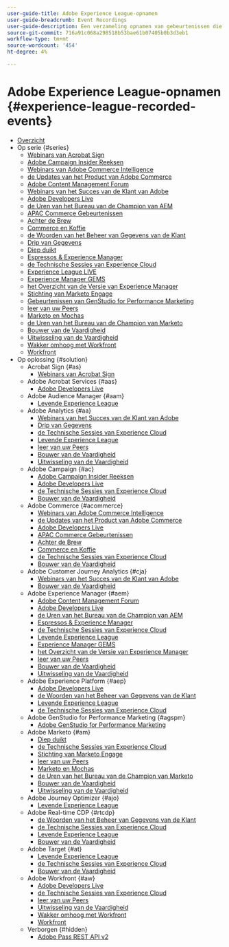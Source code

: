 ```yaml
---
user-guide-title: Adobe Experience League-opnamen
user-guide-breadcrumb: Event Recordings
user-guide-description: Een verzameling opnamen van gebeurtenissen die zijn geforceerd bij het gebruik van Adobe Enterprise-producten
source-git-commit: 716a91c068a298518b53bae61b07405b0b3d3eb1
workflow-type: tm+mt
source-wordcount: '454'
ht-degree: 4%

---
```



# Adobe Experience League-opnamen {#experience-league-recorded-events}

+ [Overzicht](overview.md)
+ Op serie {#series}
   + [ Webinars van Acrobat Sign ](https://experienceleague.adobe.com/docs/events/acrobat-sign-webinars/overview.html)
   + [ Adobe Campaign Insider Reeksen ](https://experienceleague.adobe.com/docs/events/adobe-campaign-insider-recordings/overview.html)
   + [ Webinars van Adobe Commerce Intelligence ](https://experienceleague.adobe.com/docs/events/mbi-webinars-recordings/overview.html)
   + [ de Updates van het Product van Adobe Commerce ](https://experienceleague.adobe.com/docs/events/adobe-commerce-product-update-recordings/overview.html)
   + [ Adobe Content Management Forum ](https://experienceleague.adobe.com/docs/events/adobe-content-management-forum-recordings/overview.html)
   + [ Webinars van het Succes van de Klant van Adobe ](https://experienceleague.adobe.com/docs/events/adobe-customer-success-webinar-recordings/overview.html)
   + [ Adobe Developers Live ](https://experienceleague.adobe.com/docs/events/adobe-developers-live-recordings/overview.html)
   + [ de Uren van het Bureau van de Champion van AEM ](https://experienceleague.adobe.com/docs/events/aem-champion-office-hours/overview.html)
   + [ APAC Commerce Gebeurtenissen ](https://experienceleague.adobe.com/docs/events/apac-commerce-recordings/overview.html)
   + [ Achter de Brew ](https://experienceleague.adobe.com/docs/events/behind-the-brew-recordings/overview.html)
   + [ Commerce en Koffie ](https://experienceleague.adobe.com/docs/events/commerce-and-coffee-recordings/overview.html)
   + [ de Woorden van het Beheer van Gegevens van de Klant ](https://experienceleague.adobe.com/docs/events/customer-data-management-voices-recordings/overview.html)
   + [ Drip van Gegevens ](https://experienceleague.adobe.com/docs/events/data-drip-recordings/overview.html)
   + [ Diep duikt ](https://experienceleague.adobe.com/docs/events/deep-dives-recordings/overview.html)
   + [ Espressos &amp; Experience Manager ](https://experienceleague.adobe.com/docs/events/espressos-and-experience-manager-recordings/overview.html)
   + [ de Technische Sessies van Experience Cloud ](https://experienceleague.adobe.com/docs/events/tech-sessions/overview.html)
   + [ Experience League LIVE ](https://experienceleague.adobe.com/docs/events/experience-league-live-recordings/overview.html)
   + [ Experience Manager GEMS ](https://experienceleague.adobe.com/docs/events/experience-manager-gems-recordings/overview.html)
   + [ het Overzicht van de Versie van Experience Manager ](https://experienceleague.adobe.com/docs/events/aemcs-release-update-recordings/overview.html)
   + [ Stichting van Marketo Engage ](https://experienceleague.adobe.com/docs/events/foundations-of-marketo-engage/overview.md)
   + [ Gebeurtenissen van GenStudio for Performance Marketing ](https://experienceleague.adobe.com/docs/events/genstudio-for-performance-marketing-events/overview.html)
   + [ leer van uw Peers ](https://experienceleague.adobe.com/docs/events/learn-from-your-peers-recordings/overview.html)
   + [ Marketo en Mochas ](https://experienceleague.adobe.com/docs/events/marketo-and-mochas-recordings/overview.html)
   + [ de Uren van het Bureau van de Champion van Marketo ](https://experienceleague.adobe.com/docs/events/marketo-champion-office-hours/overview.html)
   + [ Bouwer van de Vaardigheid ](https://experienceleague.adobe.com/docs/events/skill-builder-recordings/overview.html)
   + [ Uitwisseling van de Vaardigheid ](https://experienceleague.adobe.com/docs/events/the-skill-exchange-recordings/overview.html)
   + [ Wakker omhoog met Workfront ](https://experienceleague.adobe.com/docs/events/wake-up-with-workfront-recordings/overview.html)
   + [ Workfront ](https://experienceleague.adobe.com/docs/events/workfront-recordings/overview.html)
+ Op oplossing {#solution}
   + Acrobat Sign {#as}
      + [ Webinars van Acrobat Sign ](https://experienceleague.adobe.com/docs/events/acrobat-sign-webinars/overview.html)
   + Adobe Acrobat Services {#aas}
      + [ Adobe Developers Live ](https://experienceleague.adobe.com/docs/events/adobe-developers-live-recordings/overview.html)
   + Adobe Audience Manager {#aam}
      + [ Levende Experience League ](https://experienceleague.adobe.com/docs/events/experience-league-live-recordings/overview.html)
   + Adobe Analytics {#aa}
      + [ Webinars van het Succes van de Klant van Adobe ](https://experienceleague.adobe.com/docs/events/adobe-customer-success-webinar-recordings/overview.html)
      + [ Drip van Gegevens ](https://experienceleague.adobe.com/docs/events/data-drip-recordings/overview.html)
      + [ de Technische Sessies van Experience Cloud ](https://experienceleague.adobe.com/docs/events/tech-sessions/overview.html)
      + [ Levende Experience League ](https://experienceleague.adobe.com/docs/events/experience-league-live-recordings/overview.html)
      + [ leer van uw Peers ](https://experienceleague.adobe.com/docs/events/learn-from-your-peers-recordings/overview.html)
      + [ Bouwer van de Vaardigheid ](https://experienceleague.adobe.com/docs/events/skill-builder-recordings/overview.html)
      + [ Uitwisseling van de Vaardigheid ](https://experienceleague.adobe.com/docs/events/the-skill-exchange-recordings/overview.html)
   + Adobe Campaign {#ac}
      + [ Adobe Campaign Insider Reeksen ](https://experienceleague.adobe.com/docs/events/adobe-campaign-insider-recordings/overview.html)
      + [ Adobe Developers Live ](https://experienceleague.adobe.com/docs/events/adobe-developers-live-recordings/overview.html)
      + [ de Technische Sessies van Experience Cloud ](https://experienceleague.adobe.com/docs/events/tech-sessions/overview.html)
      + [ Bouwer van de Vaardigheid ](https://experienceleague.adobe.com/docs/events/skill-builder-recordings/overview.html)
   + Adobe Commerce {#acommerce}
      + [ Webinars van Adobe Commerce Intelligence ](https://experienceleague.adobe.com/docs/events/mbi-webinars-recordings/overview.html)
      + [ de Updates van het Product van Adobe Commerce ](https://experienceleague.adobe.com/docs/events/adobe-commerce-product-update-recordings/overview.html)
      + [ Adobe Developers Live ](https://experienceleague.adobe.com/docs/events/adobe-developers-live-recordings/overview.html)
      + [ APAC Commerce Gebeurtenissen ](https://experienceleague.adobe.com/docs/events/apac-commerce-recordings/overview.html)
      + [ Achter de Brew ](https://experienceleague.adobe.com/docs/events/behind-the-brew-recordings/overview.html)
      + [ Commerce en Koffie ](https://experienceleague.adobe.com/docs/events/commerce-and-coffee-recordings/overview.html)
      + [ de Technische Sessies van Experience Cloud ](https://experienceleague.adobe.com/docs/events/tech-sessions/overview.html)
      + [ Bouwer van de Vaardigheid ](https://experienceleague.adobe.com/docs/events/skill-builder-recordings/overview.html)
   + Adobe Customer Journey Analytics {#cja}
      + [ Webinars van het Succes van de Klant van Adobe ](https://experienceleague.adobe.com/docs/events/adobe-customer-success-webinar-recordings/overview.html)
      + [ Bouwer van de Vaardigheid ](https://experienceleague.adobe.com/docs/events/skill-builder-recordings/overview.html)
   + Adobe Experience Manager {#aem}
      + [ Adobe Content Management Forum ](https://experienceleague.adobe.com/docs/events/adobe-content-management-forum-recordings/overview.html)
      + [ Adobe Developers Live ](https://experienceleague.adobe.com/docs/events/adobe-developers-live-recordings/overview.html)
      + [ de Uren van het Bureau van de Champion van AEM ](https://experienceleague.adobe.com/docs/events/aem-champion-office-hours/overview.html)
      + [ Espressos &amp; Experience Manager ](https://experienceleague.adobe.com/docs/events/espressos-and-experience-manager-recordings/overview.html)
      + [ de Technische Sessies van Experience Cloud ](https://experienceleague.adobe.com/docs/events/tech-sessions/overview.html)
      + [ Levende Experience League ](https://experienceleague.adobe.com/docs/events/experience-league-live-recordings/overview.html)
      + [ Experience Manager GEMS ](https://experienceleague.adobe.com/docs/events/experience-manager-gems-recordings/overview.html)
      + [ het Overzicht van de Versie van Experience Manager ](https://experienceleague.adobe.com/docs/events/aemcs-release-update-recordings/overview.html)
      + [ leer van uw Peers ](https://experienceleague.adobe.com/docs/events/learn-from-your-peers-recordings/overview.html)
      + [ Bouwer van de Vaardigheid ](https://experienceleague.adobe.com/docs/events/skill-builder-recordings/overview.html)
      + [ Uitwisseling van de Vaardigheid ](https://experienceleague.adobe.com/docs/events/the-skill-exchange-recordings/overview.html)
   + Adobe Experience Platform {#aep}
      + [ Adobe Developers Live ](https://experienceleague.adobe.com/docs/events/adobe-developers-live-recordings/overview.html)
      + [ de Woorden van het Beheer van Gegevens van de Klant ](https://experienceleague.adobe.com/docs/events/customer-data-management-voices-recordings/overview.html)
      + [ Levende Experience League ](https://experienceleague.adobe.com/docs/events/experience-league-live-recordings/overview.html)
      + [ de Technische Sessies van Experience Cloud ](https://experienceleague.adobe.com/docs/events/tech-sessions/overview.html)
   + Adobe GenStudio for Performance Marketing {#agspm}
      + [ Adobe GenStudio for Performance Marketing ](https://experienceleague.adobe.com/docs/events/genstudio-for-performance-marketing-events/overview.html)
   + Adobe Marketo {#am}
      + [ Diep duikt ](https://experienceleague.adobe.com/docs/events/deep-dives-recordings/overview.html)
      + [ de Technische Sessies van Experience Cloud ](https://experienceleague.adobe.com/docs/events/tech-sessions/overview.html)
      + [ Stichting van Marketo Engage ](https://experienceleague.adobe.com/docs/events/foundations-of-marketo-engage/overview.md)
      + [ leer van uw Peers ](https://experienceleague.adobe.com/docs/events/learn-from-your-peers-recordings/overview.html)
      + [ Marketo en Mochas ](https://experienceleague.adobe.com/docs/events/marketo-and-mochas-recordings/overview.html)
      + [ de Uren van het Bureau van de Champion van Marketo ](https://experienceleague.adobe.com/docs/events/marketo-champion-office-hours/overview.html)
      + [ Bouwer van de Vaardigheid ](https://experienceleague.adobe.com/docs/events/skill-builder-recordings/overview.html)
      + [ Uitwisseling van de Vaardigheid ](https://experienceleague.adobe.com/docs/events/the-skill-exchange-recordings/overview.html)
   + Adobe Journey Optimizer {#ajo}
      + [ Levende Experience League ](https://experienceleague.adobe.com/docs/events/experience-league-live-recordings/overview.html)
   + Adobe Real-time CDP {#rtcdp}
      + [ de Woorden van het Beheer van Gegevens van de Klant ](https://experienceleague.adobe.com/docs/events/customer-data-management-voices-recordings/overview.html)
      + [ de Technische Sessies van Experience Cloud ](https://experienceleague.adobe.com/docs/events/tech-sessions/overview.html)
      + [ Levende Experience League ](https://experienceleague.adobe.com/docs/events/experience-league-live-recordings/overview.html)
      + [ Bouwer van de Vaardigheid ](https://experienceleague.adobe.com/docs/events/skill-builder-recordings/overview.html)
   + Adobe Target {#at}
      + [ Levende Experience League ](https://experienceleague.adobe.com/docs/events/experience-league-live-recordings/overview.html)
      + [ de Technische Sessies van Experience Cloud ](https://experienceleague.adobe.com/docs/events/tech-sessions/overview.html)
      + [ Bouwer van de Vaardigheid ](https://experienceleague.adobe.com/docs/events/skill-builder-recordings/overview.html)
   + Adobe Workfront {#aw}
      + [ Adobe Developers Live ](https://experienceleague.adobe.com/docs/events/adobe-developers-live-recordings/overview.html)
      + [ de Technische Sessies van Experience Cloud ](https://experienceleague.adobe.com/docs/events/tech-sessions/overview.html)
      + [ leer van uw Peers ](https://experienceleague.adobe.com/docs/events/learn-from-your-peers-recordings/overview.html)
      + [ Uitwisseling van de Vaardigheid ](https://experienceleague.adobe.com/docs/events/the-skill-exchange-recordings/overview.html)
      + [ Wakker omhoog met Workfront ](https://experienceleague.adobe.com/docs/events/wake-up-with-workfront-recordings/overview.html)
      + [ Workfront ](https://experienceleague.adobe.com/docs/events/workfront-recordings/overview.html)
   + Verborgen {#hidden}
      + [ Adobe Pass REST API v2 ](../single-events/adobe-pass-rest-api-v2.md)